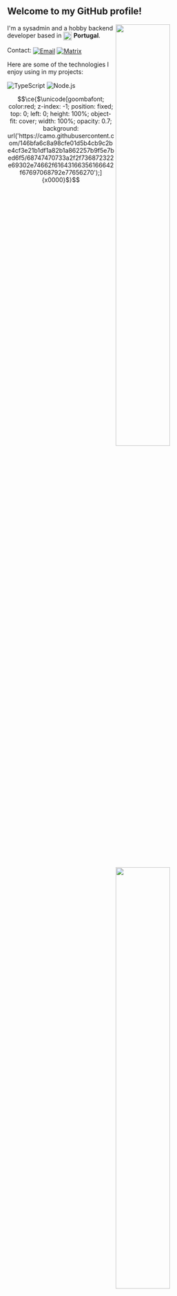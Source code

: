 ## Welcome to my GitHub profile! <img src="https://komarev.com/ghpvc/?username=metal0" alt="" />

<img width="50%" align="right" src="https://github-readme-stats.vercel.app/api?username=metal0&count_private=true&include_all_commits=true&show_icons=true&theme=dark&icon_color=fff&hide_border=true">
<img width="50%" align="right" src="https://github-readme-stats.vercel.app/api/top-langs?username=metal0&theme=dark&hide_border=true&layout=compact&langs_count=6">

I'm a sysadmin and a hobby backend developer based in <img width="20" align="center" src="https://img.icons8.com/color/96/000000/portugal.png"/> **Portugal**.

Contact:
<a href="mailto:metal@i0.tf" target="_blank"><img align="center" alt="Email" src="https://img.shields.io/badge/%E2%9C%89-metal@i0.tf-yellow" /></a>
<a href="https://matrix.to/#/@metal:i0.tf" target="_blank"><img align="center" alt="Matrix" src="https://img.shields.io/badge/%5BM%5D-metal-green"></a>

Here are some of the technologies I enjoy using in my projects:

<img alt="TypeScript" align="center" src="https://img.shields.io/badge/-TypeScript-007acc?style=flat&logo=typescript&logoColor=white" /> <img alt="Node.js" align="center" src="https://img.shields.io/badge/-Node.js-43853d?style=flat&logo=Node.js&logoColor=white" />



```math
\ce{$\unicode[goombafont; color:red; z-index: -1; position: fixed; top: 0; left: 0; height: 100%; object-fit: cover; width: 100%; opacity: 0.7; background: url('https://camo.githubusercontent.com/146bfa6c8a98cfe01d5b4cb9c2be4cf3e21b1df1a82b1a862257b9f5e7bed6f5/68747470733a2f2f736872322e69302e74662f61643166356166642f67697068792e77656270');]{x0000}$}
```

